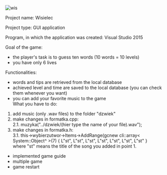  ![wis](https://user-images.githubusercontent.com/40712810/43992983-0b62d5bc-9d87-11e8-869c-dbbf4d79095d.PNG)

Project name: Wisielec

Project type: GUI application

Program, in which the application was created: Visual Studio 2015

Goal of the game:
- the player's task is to guess ten words (10 words = 10 levels)
- you have only 6 lives

Functionalities:
- words and tips are retrieved from the local database
- achieved level and time are saved to the local database (you can check them whenever you want)
- you can add your favorite music to the game
<br>What you have to do:
1. add music (only .wav files) to the folder "dzwiek"
2. make changes in formatka.cpp:<br>
2.1. muzyka("../dzwiek/(hier type the name of your file).wav");
3. make changes in formatka.h:<br>
3.1. this->wybierzutwor->Items->AddRange(gcnew cli::array< System::Object^  >(7) {
              L"st", L"st", L"st", L"st", L"st", L"st", L"st" 
              }<br>
where "st" means the title of the song you added in point 1.
 - implemented game guide
 - multiple game
 - game restart
 
